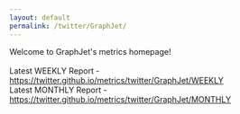 ```yaml
---
layout: default
permalink: /twitter/GraphJet/
---
```

Welcome to GraphJet's metrics homepage!
<br><br>
Latest WEEKLY Report - <a href="https://twitter.github.io/metrics/twitter/GraphJet/WEEKLY">https://twitter.github.io/metrics/twitter/GraphJet/WEEKLY</a>
<br>
Latest MONTHLY Report - <a href="https://twitter.github.io/metrics/twitter/GraphJet/MONTHLY">https://twitter.github.io/metrics/twitter/GraphJet/MONTHLY</a>
<br>
